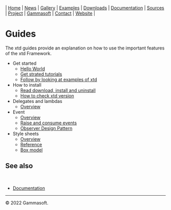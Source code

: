 | [Home](home.md) | [News](news.md) | [Gallery](gallery.md) | [Examples](examples.md) | [Downloads](downloads.md) | [Documentation](documentation.md) | [Sources](https://github.com/gammasoft71/xtd) | [Project](https://sourceforge.net/projects/xtdpro/) | [Gammasoft](gammasoft.md)  | [Contact](contact.md) | [Website](https://gammasoft71.wixsite.com/xtdpro) |

# Guides

The xtd guides provide an explanation on how to use the important features of the xtd Framework. 

* Get started
  * [Hello World](guide_hello_world.md)
  * [Get strated tutorials](tutorials.md)
  * [Follow by looking at examples of xtd](../examples/README.md)
* How to install
  * [Read download, install and uninstall](downloads.md)
  * [How to check xtd version](guide_check_version.md)
* Delegates and lambdas
  * [Overview](guide_delegates_and_lambdas.md)
* Event
  * [Overview](guide_handle_and_raise_events.md)
  * [Raise and consume events](guide_raise_and_consume_events.md)
  * [Observer Design Pattern](guide_observer_design_pattern.md)
* Style sheets
  * [Overview](guide_style_sheets_overview.md)
  * [Reference](guide_style_sheets_reference.md)
  * [Box model](guide_style_sheets_box_model.md)

## See also
​
* [Documentation](documentation.md)

______________________________________________________________________________________________

© 2022 Gammasoft.
